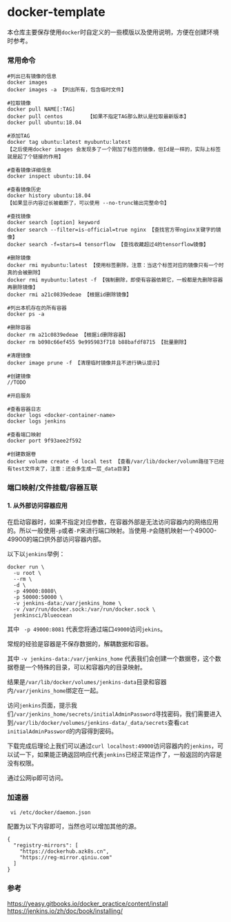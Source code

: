 # docker-template

本仓库主要保存使用`docker`时自定义的一些模版以及使用说明，方便在创建环境时参考。




### 常用命令


```shell
#列出已有镜像的信息
docker images
docker images -a 【列出所有，包含临时文件】
```

```shell
#拉取镜像
docker pull NAME[:TAG]
docker pull centos        【如果不指定TAG那么默认是拉取最新版本】
docker pull ubuntu:18.04
```

```shell
#添加TAG
docker tag ubuntu:latest myubuntu:latest
【之后使用docker images 会发现多了一个刚加了标签的镜像，但Id是一样的，实际上标签就是起了个链接的作用】
```

```shell
#查看镜像详细信息
docker inspect ubuntu:18.04
```

```shell
#查看镜像历史
docker history ubuntu:18.04 
【如果显示内容过长被截断了，可以使用 --no-trunc输出完整命令】
```

```shell
#查找镜像
docker search [option] keyword
docker search --filter=is-official=true nginx 【查找官方带nginx关键字的镜像】
docker search -f=stars=4 tensorflow 【查找收藏超过4的tensorflow镜像】
```

```shell
#删除镜像
docker rmi myubuntu:latest 【使用标签删除，注意：当这个标签对应的镜像只有一个时真的会被删除】
docker rmi myubuntu:latest -f 【强制删除，即使有容器依赖它，一般都是先删除容器再删除镜像】
docker rmi a21c0839edeae 【根据id删除镜像】
```

```shell
#列出本机存在的所有容器
docker ps -a
```

```shell
#删除容器
docker rm a21c0839edeae 【根据id删除容器】
docker rm b098c66ef455 9e995983f718 b88bafdf8715 【批量删除】
```

```shell
#清理镜像
docker image prune -f 【清理临时镜像并且不进行确认提示】
```

```shell
#创建镜像
//TODO
```


```shell
#开启服务

```

```shell
#查看容器日志
docker logs <docker-container-name>
docker logs jenkins
```

```shell
#查看端口映射
docker port 9f93aee2f592
```

```shell
#创建数据卷
docker volume create -d local test 【查看/var/lib/docker/volumn路径下已经有test文件夹了，注意：还会多生成一层_data目录】
```

### 端口映射/文件挂载/容器互联

#### 1. 从外部访问容器应用

在启动容器时，如果不指定对应参数，在容器外部是无法访问容器内的网络应用的。所以一般使用`-p`或者`-P`来进行端口映射。当使用`-P`会随机映射一个49000-49900的端口供外部访问容器内部。

以下以`jenkins`举例：


```shell
docker run \
  -u root \
  --rm \
  -d \
  -p 49000:8080\
  -p 50000:50000 \
  -v jenkins-data:/var/jenkins_home \
  -v /var/run/docker.sock:/var/run/docker.sock \
  jenkinsci/blueocean
```


其中 ` -p 49000:8081` 代表您将通过端口`49000`访问`jekins`。

常规的经验是容器是不保存数据的，解耦数据和容器。

其中 `-v jenkins-data:/var/jenkins_home` 代表我们会创建一个数据卷，这个数据卷是一个特殊的目录，可以和容器内的目录映射。


结果是`/var/lib/docker/volumes/jenkins-data`目录和容器内`/var/jenkins_home`绑定在一起。

访问`jenkins`页面，提示我们`/var/jenkins_home/secrets/initialAdminPassword`寻找密码，我们需要进入到`/var/lib/docker/volumes/jenkins-data/_data/secrets`查看` cat initialAdminPassword `的内容得到密码。


下载完成后理论上我们可以通过`curl localhost:49000`访问容器内的`jenkins`，可以试一下，如果能正确返回响应代表`jenkins`已经正常运作了，一般返回的内容是没有权限。

通过公网ip即可访问。


### 加速器

```shell
 vi /etc/docker/daemon.json
```

配置为以下内容即可，当然也可以增加其他的源。

```shell
{
  "registry-mirrors": [
    "https://dockerhub.azk8s.cn",
    "https://reg-mirror.qiniu.com"
  ]
}
```
### 参考

https://yeasy.gitbooks.io/docker_practice/content/install
https://jenkins.io/zh/doc/book/installing/


